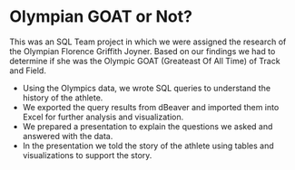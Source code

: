 
# Olympian GOAT or Not?

This was an SQL Team project in which we were assigned the research of the Olympian Florence Griffith Joyner.  Based on our findings we had to determine if she was the Olympic GOAT (Greateast Of All Time) of Track and Field.
- Using the Olympics data, we wrote SQL queries to understand the history of the athlete.
- We exported the query results from dBeaver and imported them into Excel for further analysis and visualization.
- We prepared a presentation to explain the questions we asked and answered with the data.
- In the presentation we told the story of the athlete using tables and visualizations to support the story.




